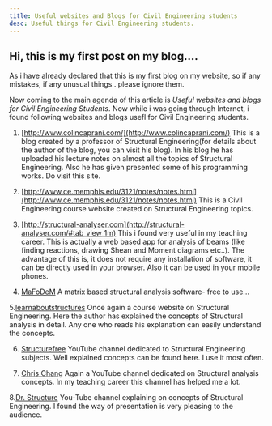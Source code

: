 ```yaml
---
title: Useful websites and Blogs for Civil Engineering students
desc: Useful things for Civil Engineering students.
---
```


## Hi, this is my first post on my blog....

  As i have already declared that this is my first blog on my website, so if any mistakes, if any unusual things.. please ignore them.
  
  Now coming to the main agenda of this article is *Useful websites and blogs for Civil Engineering Students*. Now while i was going through Internet, i found following websites and blogs usefl for Civil Engineering students.
  
1. [http://www.colincaprani.com/](http://www.colincaprani.com/) This is a blog created by a professor of Structural Engineering(for details about the author of the blog, you can visit his blog). In his blog he has uploaded his lecture notes on almost all the topics of Structural Engineering. Also he has given presented some of his programming works. Do visit this site.
  
2. [http://www.ce.memphis.edu/3121/notes/notes.html](http://www.ce.memphis.edu/3121/notes/notes.html) This is a Civil Engineering course website created on Structural Engineering topics.
  
3. [http://structural-analyser.com](http://structural-analyser.com/#tab_view_1m) This i found very useful in my teaching career. This is actually a web based app for analysis of beams (like finding reactions, drawing Shean and Moment diagrams etc..). The advantage of this is, it does not require any installation of software, it can be directly used in your browser. Also it can be used in your mobile phones.
  
4. [MaFoDeM](http://mafodem.kitnarf.cz) A matrix based structural analysis software- free to use...
  
5.[learnaboutstructures](http://www.learnaboutstructures.com) Once again a course website on Structural Engineering. Here the author has explained the concepts of Structural analysis in detail. Any one who reads his explanation can easily understand the concepts.
  
6. [Structurefree](https://www.youtube.com/channel/UC-5QQuejPrfzryw1NDsS6zg) YouTube channel dedicated to Structural Engineering subjects. Well explained concepts can be found here. I use it most often.
  
7. [Chris Chang](https://www.youtube.com/channel/UCa095k72tgjY2PCOxe8sdJg) Again a YouTube channel dedicated on Structural analysis concepts. In my teaching career this channel has helped me a lot.
  
8.[Dr. Structure](https://www.youtube.com/channel/UCvSpLnUTU6MamZwD2a9zySg) You-Tube channel explaining on concepts of Structural Engineering. I found the way of presentation is very pleasing to the audience.
  
 
      
